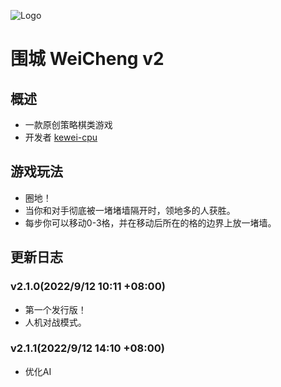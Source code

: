 ![Logo](https://s3.bmp.ovh/imgs/2022/09/22/8c4132b537f4272e.png)
# 围城 WeiCheng v2
## 概述
- 一款原创策略棋类游戏  
- 开发者 [kewei-cpu](https://github.com/Kewei-cpu)
## 游戏玩法
- 圈地！  
- 当你和对手彻底被一堵堵墙隔开时，领地多的人获胜。  
- 每步你可以移动0-3格，并在移动后所在的格的边界上放一堵墙。
## 更新日志
### v2.1.0(2022/9/12 10:11 +08:00)
- 第一个发行版！
- 人机对战模式。
### v2.1.1(2022/9/12 14:10 +08:00)
- 优化AI
